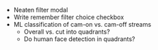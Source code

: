* Neaten filter modal
* Write remember filter choice checkbox
* ML classification of cam-on vs. cam-off streams
  * Overall vs. cut into quadrants?
  * Do human face detection in quadrants?
